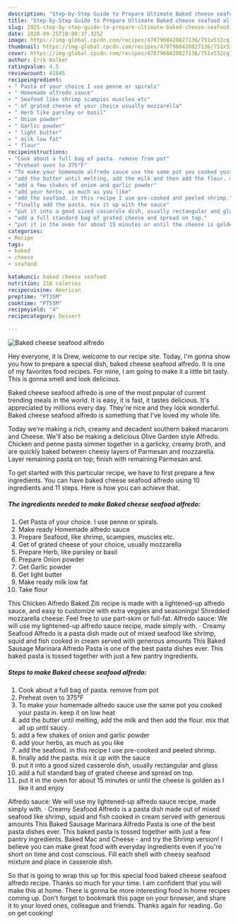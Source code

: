 ```yaml
---
description: "Step-by-Step Guide to Prepare Ultimate Baked cheese seafood alfredo"
title: "Step-by-Step Guide to Prepare Ultimate Baked cheese seafood alfredo"
slug: 2925-step-by-step-guide-to-prepare-ultimate-baked-cheese-seafood-alfredo
date: 2020-09-25T10:00:37.325Z
image: https://img-global.cpcdn.com/recipes/4707960420827136/751x532cq70/baked-cheese-seafood-alfredo-recipe-main-photo.jpg
thumbnail: https://img-global.cpcdn.com/recipes/4707960420827136/751x532cq70/baked-cheese-seafood-alfredo-recipe-main-photo.jpg
cover: https://img-global.cpcdn.com/recipes/4707960420827136/751x532cq70/baked-cheese-seafood-alfredo-recipe-main-photo.jpg
author: Erik Walker
ratingvalue: 4.5
reviewcount: 41845
recipeingredient:
- " Pasta of your choice I use penne or spirals"
- " Homemade alfredo sauce"
- " Seafood like shrimp scampies muscles etc"
- " of grated cheese of your choice usually mozzarella"
- " Herb like parsley or basil"
- " Onion powder"
- " Garlic powder"
- " light butter"
- " milk low fat"
- " flour"
recipeinstructions:
- "Cook about a full bag of pasta. remove from pot"
- "Preheat oven to 375°F"
- "To make your homemade alfredo sauce use the same pot you cooked your pasta in. keep it on low heat"
- "add the butter until melting, add the milk and then add the flour. mix that all up until saucy."
- "add a few shakes of onion and garlic powder"
- "add your herbs, as much as you like"
- "add the seafood. in this recipe I use pre-cooked and peeled shrimp."
- "finally add the pasta. mix it up with the sauce"
- "put it into a good sized casserole dish, usually rectangular and glass"
- "add a full standard bag of grated cheese and spread on top."
- "put it in the oven for about 15 minutes or until the cheese is golden as I like it and enjoy"
categories:
- Recipe
tags:
- baked
- cheese
- seafood

katakunci: baked cheese seafood 
nutrition: 216 calories
recipecuisine: American
preptime: "PT35M"
cooktime: "PT55M"
recipeyield: "4"
recipecategory: Dessert

---
```



![Baked cheese seafood alfredo](https://img-global.cpcdn.com/recipes/4707960420827136/751x532cq70/baked-cheese-seafood-alfredo-recipe-main-photo.jpg)

Hey everyone, it is Drew, welcome to our recipe site. Today, I'm gonna show you how to prepare a special dish, baked cheese seafood alfredo. It is one of my favorites food recipes. For mine, I am going to make it a little bit tasty. This is gonna smell and look delicious.

Baked cheese seafood alfredo is one of the most popular of current trending meals in the world. It is easy, it is fast, it tastes delicious. It's appreciated by millions every day. They're nice and they look wonderful. Baked cheese seafood alfredo is something that I've loved my whole life.

Today we&#39;re making a rich, creamy and decadent southern baked macaroni and Cheese. We&#39;ll also be making a delicious Olive Garden style Alfredo. Chicken and penne pasta simmer together in a garlicky, creamy broth, and are quickly baked between cheesy layers of Parmesan and mozzarella. Layer remaining pasta on top; finish with remaining Parmesan and.


To get started with this particular recipe, we have to first prepare a few ingredients. You can have baked cheese seafood alfredo using 10 ingredients and 11 steps. Here is how you can achieve that.

<!--inarticleads1-->

##### The ingredients needed to make Baked cheese seafood alfredo:

1. Get  Pasta of your choice. I use penne or spirals.
1. Make ready  Homemade alfredo sauce
1. Prepare  Seafood, like shrimp, scampies, muscles etc.
1. Get  of grated cheese of your choice, usually mozzarella
1. Prepare  Herb, like parsley or basil
1. Prepare  Onion powder
1. Get  Garlic powder
1. Get  light butter
1. Make ready  milk low fat
1. Take  flour


This Chicken Alfredo Baked Ziti recipe is made with a lightened-up alfredo sauce, and easy to customize with extra veggies and seasonings! Shredded mozzarella cheese: Feel free to use part-skim or full-fat. Alfredo sauce: We will use my lightened-up alfredo sauce recipe, made simply with. · Creamy Seafood Alfredo is a pasta dish made out of mixed seafood like shrimp, squid and fish cooked in cream served with generous amounts This Baked Sausage Marinara Alfredo Pasta is one of the best pasta dishes ever. This baked pasta is tossed together with just a few pantry ingredients. 

<!--inarticleads2-->

##### Steps to make Baked cheese seafood alfredo:

1. Cook about a full bag of pasta. remove from pot
1. Preheat oven to 375°F
1. To make your homemade alfredo sauce use the same pot you cooked your pasta in. keep it on low heat
1. add the butter until melting, add the milk and then add the flour. mix that all up until saucy.
1. add a few shakes of onion and garlic powder
1. add your herbs, as much as you like
1. add the seafood. in this recipe I use pre-cooked and peeled shrimp.
1. finally add the pasta. mix it up with the sauce
1. put it into a good sized casserole dish, usually rectangular and glass
1. add a full standard bag of grated cheese and spread on top.
1. put it in the oven for about 15 minutes or until the cheese is golden as I like it and enjoy


Alfredo sauce: We will use my lightened-up alfredo sauce recipe, made simply with. · Creamy Seafood Alfredo is a pasta dish made out of mixed seafood like shrimp, squid and fish cooked in cream served with generous amounts This Baked Sausage Marinara Alfredo Pasta is one of the best pasta dishes ever. This baked pasta is tossed together with just a few pantry ingredients. Baked Mac and Cheese - and try the Shrimp version! I believe you can make great food with everyday ingredients even if you&#39;re short on time and cost conscious. Fill each shell with cheesy seafood mixture and place in casserole dish. 

So that is going to wrap this up for this special food baked cheese seafood alfredo recipe. Thanks so much for your time. I am confident that you will make this at home. There is gonna be more interesting food in home recipes coming up. Don't forget to bookmark this page on your browser, and share it to your loved ones, colleague and friends. Thanks again for reading. Go on get cooking!
